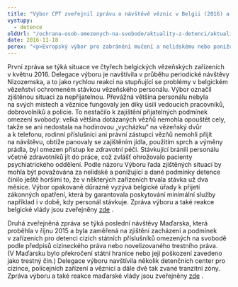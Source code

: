 ```yaml
---
title: "Výbor CPT zveřejnil zprávu o návštěvě věznic v Belgii (2016) a míst, kde byli omezeni na svobodě cizinci, v Maďarsku (2015)"
vystupy:
  - detence
oldUrl: "/ochrana-osob-omezenych-na-svobode/aktuality-z-detenci/aktuality-z-detenci-2016/vybor-cpt-zverejnil-zpravu-o-navsteve-veznic-v-belgii-2016-a-mist-kde-byli-omezeni-na-sv/"
date: 2016-11-18
perex: "<p>Evropský výbor pro zabránění mučení a nelidskému nebo ponižujícímu zacházení nebo trestání (CPT) aktuálně zveřejnil dvě zprávy, které se týkají poměrně nedávných návštěv. Zprávy a související vyjádření vlády výbor zveřejňuje na žádost úřadů dotčeného státu.</p>"
---
```


<!-- imported from the old website -->

<p>První zpráva se týká situace ve čtyřech belgických vězeňských zařízeních v květnu 2016. Delegace výboru je navštívila v průběhu periodické návštěvy Nizozemska, a to jako rychlou reakci na stupňující se problémy v belgickém vězeňství ochromeném stávkou vězeňského personálu. Výbor označil zjištěnou situaci za nepřijatelnou. Převážná většina personálu nebyla na svých místech a věznice fungovaly jen díky úsilí vedoucích pracovníků, dobrovolníků a policie. To nestačilo k zajištění přijatelných podmínek omezení svobody: velká většina dotázaných vězňů nemohla opouštět cely, takže se ani nedostala na hodinovou „vycházku“ na vězeňský dvůr a k telefonu, rodinní příslušníci ani právní zástupci vězňů nemohli přijít na návštěvu, obtíže panovaly se zajištěním jídla, použitím sprch a výměny prádla, byl omezen přístup ke zdravotní péči. Stávkující bránili personálu včetně zdravotníků jít do práce, což zvlášť ohrožovalo pacienty psychiatrického oddělení. Podle názoru Výboru řada zjištěných situací by mohla být považována za nelidské a ponižující a dané podmínky detence činilo ještě horšími to, že v některých zařízeních trvala stávka už dva měsíce. Výbor opakovaně důrazně vyzývá belgické úřady k přijetí zákonných opatření, která by garantovala poskytování minimální služby například i v době, kdy personál stávkuje. Zpráva výboru a také reakce belgické vlády jsou zveřejněny <a title="Otevření do nového okna" href="http://www.cpt.coe.int/documents/bel/2016-11-18-eng.htm" target="_blank">zde</a> .  </p> <p>Druhá zveřejněná zpráva se týká poslední návštěvy Maďarska, která proběhla v říjnu 2015 a byla zaměřená na zjištění zacházení a podmínek v zařízeních pro detenci cizích státních příslušníků omezených na svobodě podle předpisů cizineckého práva nebo novelizovaného trestního práva. (V Maďarsku bylo překročení státní hranice nebo její poškození zavedeno jako trestný čin.) Delegace výboru navštívila několik detenčních center pro cizince, policejních zařízení a věznici a dále dvě tak zvané tranzitní zóny. Zpráva výboru a také reakce maďarské vlády jsou <a name="_GoBack"></a>zveřejněny <a title="Otevření do nového okna" href="http://www.cpt.coe.int/documents/hun/2016-11-03-eng.htm" target="_blank">zde</a> .</p>

